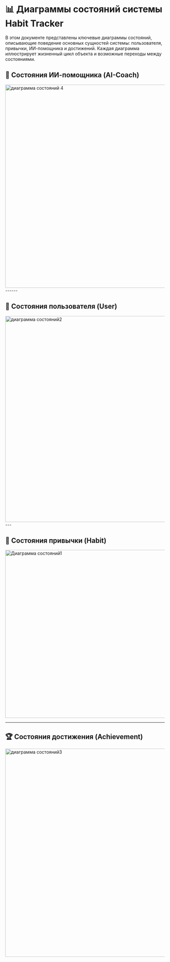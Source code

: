 # 📊 Диаграммы состояний системы Habit Tracker

В этом документе представлены ключевые диаграммы состояний, описывающие поведение основных сущностей системы: пользователя, привычки, ИИ-помощника и достижений. Каждая диаграмма иллюстрирует жизненный цикл объекта и возможные переходы между состояниями.


## 🧠 Состояния ИИ-помощника (AI-Coach)


<img width="768" height="641" alt="диаграмма состояний 4" src="https://github.com/user-attachments/assets/566886c9-1376-4163-b3bc-ed307e77fea2" />
------


## 👤 Состояния пользователя (User)


  <img width="638" height="650" alt="диаграмма состояний2" src="https://github.com/user-attachments/assets/77853180-a432-4fd3-85e3-7a0226493d7a" />
---


## 📅 Состояния привычки (Habit)

<img width="1025" height="530" alt="Диаграмма состояний1" src="https://github.com/user-attachments/assets/cca42a45-2c31-4294-9b5d-bd20bc46bd27" />

---

## 🏆 Состояния достижения (Achievement)




<img width="518" height="657" alt="диаграмма состояний3" src="https://github.com/user-attachments/assets/40991337-e2bb-4c4e-af52-d7b68e0015b1" />
